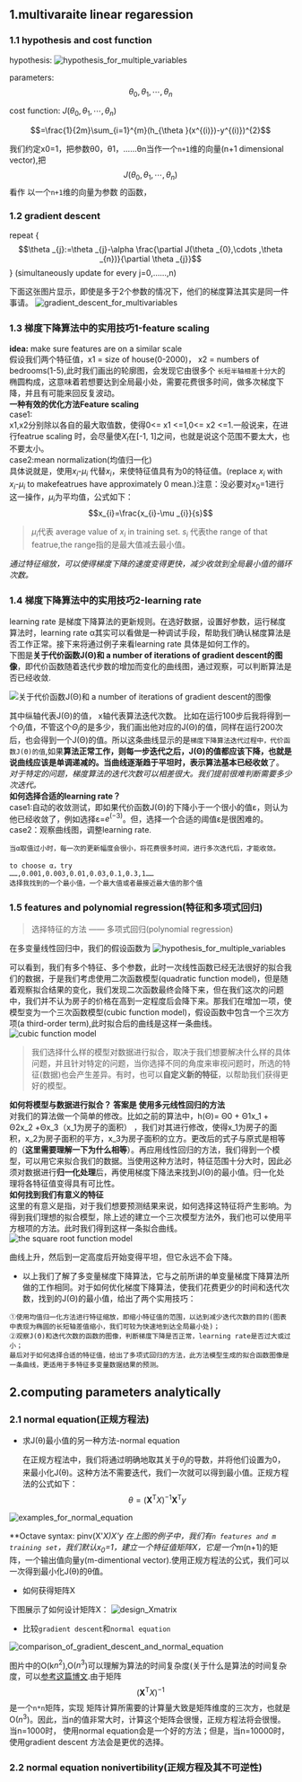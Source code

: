 ## 1.multivaraite linear regaression
### 1.1 hypothesis and cost function

hypothesis: 
![hypothesis_for_multiple_variables](https://github.com/Vita112/machine_learning/blob/master/machine_learning%20from%20stanford%20by%20Andrew%20Ng/img/hypothesis_for_multiple_variables.gif)

parameters: $$\theta _{0},\theta _{1},\cdots ,\theta _{n}$$

cost function: $J(\theta _{0},\theta _{1},\cdots ,\theta _{n})$

$$=\frac{1}{2m}\sum_{i=1}^{m}(h_{\theta }(x^{(i)})-y^{(i)})^{2}$$


我们约定x0=1，把参数θ0，θ1，……θn当作一个`n+1`维的向量(n+1 dimensional vector),把$$J(\theta _{0},\theta _{1},\cdots ,\theta _{n})$$看作 以一个`n+1`维的向量为参数 的函数，

### 1.2 gradient descent

repeat {
    $$\theta _{j}:=\theta _{j}-\alpha \frac{\partial J(\theta _{0},\cdots ,\theta _{n})}{\partial \theta _{j}}$$
    }              (simultaneously update for every j=0,……,n)

下面这张图片显示，即使是多于2个参数的情况下，他们的梯度算法其实是同一件事请。
![gradient_descent_for_multivariables](https://github.com/Vita112/machine_learning/blob/master/machine_learning%20from%20stanford%20by%20Andrew%20Ng/img/gradient_descent_for_multivariables.png)
### 1.3 梯度下降算法中的实用技巧1-feature scaling

**idea:** make sure features are on a similar scale<br>
假设我们两个特征值，x1 = size of house(0-2000)， x2 = numbers of bedrooms(1-5),此时我们画出的轮廓图，会发现它由很多个 `长短半轴相差十分大`的椭圆构成，这意味着若想要达到全局最小处，需要花费很多时间，做多次梯度下降，并且有可能来回反复波动。<br>
**一种有效的优化方法Feature scaling**<br>
case1:<br>
x1,x2分别除以各自的最大取值数，使得0<= x1 <=1,0<= x2 <=1.一般说来，在进行featrue scaling 时，会尽量使$X_i$在\[-1, 1]之间，也就是说这个范围不要太大，也不要太小。<br>
case2:mean normalization(均值归一化)<br>
具体说就是，使用$x_i$-$μ_i$ 代替$x_i$，来使特征值具有为0的特征值。(replace $x_i$ with $x_i$-$μ_i$ to makefeatrues have approximately 0 mean.)注意：没必要对$x_0$=1进行这一操作，$μ_i$为平均值，公式如下：
$$x_{i}=\frac{x_{i}-\mu _{i}}{s}$$
> $μ_i$代表 average value of $x_i$ in training set. $s_i$ 代表the range of that featrue,the range指的是最大值减去最小值。

*通过特征缩放，可以使得梯度下降的速度变得更快，减少收敛到全局最小值的循环次数。*
### 1.4 梯度下降算法中的实用技巧2-learning rate

learning rate 是梯度下降算法的更新规则。在选好数据，设置好参数，运行梯度算法时，learning rate α其实可以看做是一种调试手段，帮助我们确认梯度算法是否工作正常。接下来将通过例子来看learning rate 具体是如何工作的。<br>
下图是**关于代价函数J(Θ)和 a number of iterations of gradient descent的图像**，即代价函数随着迭代步数的增加而变化的曲线图，通过观察，可以判断算法是否已经收敛.
 
 ![关于代价函数J(Θ)和 a number of iterations of gradient descent的图像](https://github.com/Vita112/machine_learning/blob/master/machine_learning%20from%20stanford%20by%20Andrew%20Ng/img/%E5%85%B3%E4%BA%8E%E4%BB%A3%E4%BB%B7%E5%87%BD%E6%95%B0J(%CE%98)%E5%92%8C%20a%20number%20of%20iterations%20of%20gradient%20descent%E7%9A%84%E5%9B%BE%E5%83%8F.png)
 
 其中纵轴代表J(Θ)的值， x轴代表算法迭代次数。 比如在运行100步后我将得到一个$Θ_j$值，不管这个$Θ_j$的是多少，我们画出他对应的J(Θ)的值，同样在运行200次后，也会得到一个J(Θ)的值。所以这条曲线显示的是`梯度下降算法迭代过程中，代价函数J(Θ)的值`,如果**算法正常工作，则每一步迭代之后，J(Θ)的值都应该下降，也就是说曲线应该是单调递减的。**当曲线逐渐趋于平坦时，表示算法基本已经**收敛**了。<br>
*对于特定的问题，梯度算法的迭代次数可以相差很大。我们提前很难判断需要多少次迭代。*<br>
**如何选择合适的learning rate？**<br>
case1:自动的收敛测试，即如果代价函数J(Θ)的下降小于一个很小的值ε，则认为他已经收敛了，例如选择ε=$e^(-3)$。但，选择一个合适的阈值ε是很困难的。<br>
case2：观察曲线图，调整learning rate.
```当α取值很大时，曲线图很有可能成单调上升趋势，无法收敛。随着迭代次数的增加，代价越来越大.此时需要调整α为更小的值；
当α取值过小时，每一次的更新幅度会很小，将花费很多时间，进行多次迭代后，才能收敛。

to choose α，try
……,0.001,0.003,0.01,0.03,0.1,0.3,1……    
选择我找到的一个最小值，一个最大值或者最接近最大值的那个值
```

### 1.5 features and polynomial regression(特征和多项式回归)

>选择特征的方法 —— 多项式回归(polynomial regression)

在多变量线性回归中，我们的假设函数为
![hypothesis_for_multiple_variables](https://github.com/Vita112/machine_learning/blob/master/machine_learning%20from%20stanford%20by%20Andrew%20Ng/img/hypothesis_for_multiple_variables.gif)

可以看到，我们有多个特征、多个参数，此时一次线性函数已经无法很好的拟合我们的数据，于是我们考虑使用二次函数模型(quadratic function model)，但是随着观察拟合结果的变化，我们发现二次函数最终会降下来，但在我们这次的问题中，我们并不认为房子的价格在高到一定程度后会降下来。那我们在增加一项，使模型变为一个三次函数模型(cubic function model)，假设函数中包含一个三次方项(a  third-order term),此时拟合后的曲线是这样一条曲线。
![cubic function model](https://github.com/Vita112/machine_learning/blob/master/machine_learning%20from%20stanford%20by%20Andrew%20Ng/img/cubic%20function%20model.png)

>我们选择什么样的模型对数据进行拟合，取决于我们想要解决什么样的具体问题，并且针对特定的问题，当你选择不同的角度来审视问题时，所选的特征(数据)也会产生差异。有时，也可以**自定义新的特征**，以帮助我们获得更好的模型。

**如何将模型与数据进行拟合？  答案是 使用多元线性回归的方法**<br>
    对我们的算法做一个简单的修改。比如之前的算法中，h(Θ)= Θ0 + Θ1x_1 + Θ2x_2 +Θx_3（x_1为房子的面积） ，我们对其进行修改，使得x_1为房子的面积，x_2为房子面积的平方，x_3为房子面积的立方。更改后的式子与原式是相等的（**这里需要理解一下为什么相等**）。再应用线性回归的方法，我们得到一个模型，可以用它来拟合我们的数据。当使用这种方法时，特征范围十分大时，因此必须对数据进行**归一化处理**后，再使用梯度下降法来找到J(Θ)的最小值。归一化处理将各特征值变得具有可比性。<br>
**如何找到我们有意义的特征**<br>
    这里的有意义是指，对于我们想要预测结果来说，如何选择这特征将产生影响。为得到我们理想的拟合模型，除上述的建立一个三次模型方法外，我们也可以使用平方根项的方法。此时我们得到这样一条拟合曲线。
![the square root function model](https://github.com/Vita112/machine_learning/blob/master/machine_learning%20from%20stanford%20by%20Andrew%20Ng/img/the%20square%20root%20function%20model.png)

曲线上升，然后到一定高度后开始变得平坦，但它永远不会下降。
  + 以上我们了解了多变量梯度下降算法，它与之前所讲的单变量梯度下降算法所做的工作相同。对于如何优化梯度下降算法，使我们花费更少的时间和迭代次数，找到的J(Θ)的最小值，给出了两个实用技巧：
```
①使用均值归一化方法进行特征缩放，即缩小特征值的范围，以达到减少迭代次数的目的(图表中表现为椭圆的长短轴差值缩小，我们可较为快速地到达全局最小处)；
②观察J(Θ)和迭代次数的函数的图像，判断梯度下降是否正常，learning rate是否过大或过小；
最后对于如何选择合适的特征值，给出了多项式回归的方法，此方法模型生成的拟合函数图像是一条曲线，更适用于多特征多变量数据结果的预测。
```
## 2.computing parameters analytically
### 2.1 normal equation(正规方程法)
+ 求J(θ)最小值的另一种方法-normal equation

    在正规方程法中，我们将通过明确地取其关于$θ_j$的导数，并将他们设置为0，来最小化J(θ)。这种方法不需要迭代，我们一次就可以得到最小值。正规方程法的公式如下：
    $$\theta =(\mathbf{X}^\mathrm{T}X)^{-1}\mathbf{X}^\mathrm{T}y$$

![examples_for_normal_equation](https://github.com/Vita112/machine_learning/blob/master/machine_learning%20from%20stanford%20by%20Andrew%20Ng/img/examples_for_normal_equation.png)

**Octave syntax: pinv(X'*X)*X'*y**
在上图的例子中，我们有`n features and m training set`，我们默认$x_0$=1，建立一个特征值矩阵X，它是一个m*(n+1)的矩阵，一个输出值向量y(m-dimentional vector).使用正规方程法的公式，我们可以一次得到最小化J(θ)的θ值。
+ 如何获得矩阵X

下图展示了如何设计矩阵X：
![design_Xmatrix](https://github.com/Vita112/machine_learning/blob/master/machine_learning%20from%20stanford%20by%20Andrew%20Ng/img/design_Xmatrix.png)

+ 比较`gradient descent`和`normal equation`

![comparison_of_gradient_descent_and_normal_equation](https://github.com/Vita112/machine_learning/blob/master/machine_learning%20from%20stanford%20by%20Andrew%20Ng/img/comparison_of_gradient_descent_and_normal_equation.png)


图片中的O(k$n^2$),O($n^3$)可以理解为算法的时间复杂度(关于什么是算法的时间复杂度，可以[参考这篇博文](https://blog.csdn.net/quiet_boy/article/details/53635774).由于矩阵$$(\mathbf{X}^\mathrm{T}X)^{-1}$$是一个`n*n`矩阵，实现
矩阵计算所需要的计算量大致是矩阵维度的三次方，也就是O($n^3$)。因此，当n的值非常大时，计算这个矩阵会很慢，正规方程法将会很慢。当n=1000时，
使用normal equation会是一个好的方法；但是，当n=10000时，使用gradient descent 方法会是更优的选择。
### 2.2 normal equation nonivertibility(正规方程及其不可逆性)
